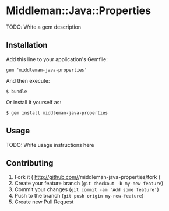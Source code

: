 # Middleman::Java::Properties

TODO: Write a gem description

## Installation

Add this line to your application's Gemfile:

    gem 'middleman-java-properties'

And then execute:

    $ bundle

Or install it yourself as:

    $ gem install middleman-java-properties

## Usage

TODO: Write usage instructions here

## Contributing

1. Fork it ( http://github.com/<my-github-username>/middleman-java-properties/fork )
2. Create your feature branch (`git checkout -b my-new-feature`)
3. Commit your changes (`git commit -am 'Add some feature'`)
4. Push to the branch (`git push origin my-new-feature`)
5. Create new Pull Request

